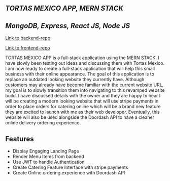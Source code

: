 ## _TORTAS MEXICO APP, MERN STACK_

## _MongoDB, Express, React JS, Node JS_

[Link to backend-repo](https://github.com/Jose-Escobedo/MERN-Tortas-Backend)

[Link to frontend-repo](https://github.com/Jose-Escobedo/MERN-Tortas-Frontend)

TORTAS MEXICO APP is a full-stack application using the MERN STACK.
I have slowly been testing out ideas and discussing them with Tortas Mexico.
I am now ready to create a full-stack application that will help this small business
with their online appearance. The goal of this application is to replace an outdated
looking website they currently have. Although customers may already have become
familiar with the current website URL, my goal is to slowly transition them into
navigating to this revamped website build. I have discussed details with the owner and
they are happy to hear I will be creating a modern looking website that will use stripe
payments in order to place orders for catering online which will be a brand new
feature they are excited to launch with me as their web developer. Eventually,
this website will also be used alongside the Doordash API to have a cleaner
online delivery ordering experience.

## Features

- Display Engaging Landing Page
- Render Menu Items from backend
- Use JWT to handle Authentication
- Create Catering Feature Interface with stripe payments
- Create Online ordering experience with Doordash API

